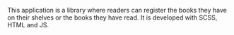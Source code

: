 This application is a library where readers can register the books they have on their shelves or the books they have read. It is developed with SCSS, HTML and JS.
